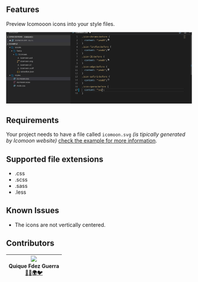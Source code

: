 ## Features

Preview Icomooon icons into your style files.

![example image](assets/icomoon-extension.gif)

## Requirements

Your project needs to have a file called `icomoon.svg` _(is tipically generated by Icomoon website)_ [check the example for more information](https://github.com/CKGrafico/vscode-icomoon/tree/master/example).

## Supported file extensions

- .css
- .scss
- .sass
- .less

## Known Issues

- The icons are not vertically centered.

## Contributors
| <img src="https://i.imgur.com/CcJ7vXL.jpg" width="150"><br>**Quique Fdez Guerra**<br>[👨‍💻](https://github.com/CKGrafico)[🌍](http://ckgrafico.com)[🐦](https://twitter.com/CKGrafico) |
| :---: |